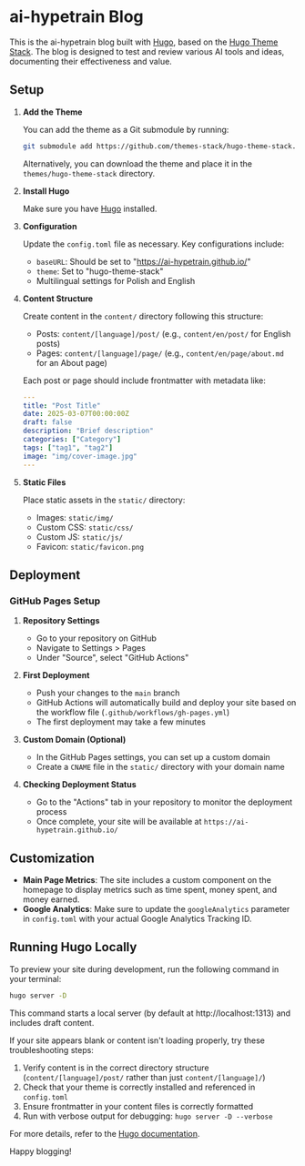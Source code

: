 # ai-hypetrain Blog

This is the ai-hypetrain blog built with [Hugo](https://gohugo.io/), based on the [Hugo Theme Stack](https://themes.gohugo.io/themes/hugo-theme-stack/). The blog is designed to test and review various AI tools and ideas, documenting their effectiveness and value.

## Setup

1. **Add the Theme**
   
   You can add the theme as a Git submodule by running:
   
   ```bash
   git submodule add https://github.com/themes-stack/hugo-theme-stack.git themes/hugo-theme-stack
   ```
   
   Alternatively, you can download the theme and place it in the `themes/hugo-theme-stack` directory.

2. **Install Hugo**

   Make sure you have [Hugo](https://gohugo.io/getting-started/installing/) installed.

3. **Configuration**

   Update the `config.toml` file as necessary. Key configurations include:
   - `baseURL`: Should be set to "https://ai-hypetrain.github.io/"
   - `theme`: Set to "hugo-theme-stack"
   - Multilingual settings for Polish and English

4. **Content Structure**

   Create content in the `content/` directory following this structure:
   - Posts: `content/[language]/post/` (e.g., `content/en/post/` for English posts)
   - Pages: `content/[language]/page/` (e.g., `content/en/page/about.md` for an About page)
   
   Each post or page should include frontmatter with metadata like:
   ```yaml
   ---
   title: "Post Title"
   date: 2025-03-07T00:00:00Z
   draft: false
   description: "Brief description"
   categories: ["Category"]
   tags: ["tag1", "tag2"]
   image: "img/cover-image.jpg"
   ---
   ```

5. **Static Files**

   Place static assets in the `static/` directory:
   - Images: `static/img/`
   - Custom CSS: `static/css/`
   - Custom JS: `static/js/`
   - Favicon: `static/favicon.png`

## Deployment

### GitHub Pages Setup

1. **Repository Settings**
   - Go to your repository on GitHub
   - Navigate to Settings > Pages
   - Under "Source", select "GitHub Actions"

2. **First Deployment**
   - Push your changes to the `main` branch
   - GitHub Actions will automatically build and deploy your site based on the workflow file (`.github/workflows/gh-pages.yml`)
   - The first deployment may take a few minutes

3. **Custom Domain (Optional)**
   - In the GitHub Pages settings, you can set up a custom domain
   - Create a `CNAME` file in the `static/` directory with your domain name

4. **Checking Deployment Status**
   - Go to the "Actions" tab in your repository to monitor the deployment process
   - Once complete, your site will be available at `https://ai-hypetrain.github.io/`

## Customization

- **Main Page Metrics**: The site includes a custom component on the homepage to display metrics such as time spent, money spent, and money earned.
- **Google Analytics**: Make sure to update the `googleAnalytics` parameter in `config.toml` with your actual Google Analytics Tracking ID.

## Running Hugo Locally

To preview your site during development, run the following command in your terminal:

```bash
hugo server -D
```

This command starts a local server (by default at http://localhost:1313) and includes draft content.

If your site appears blank or content isn't loading properly, try these troubleshooting steps:

1. Verify content is in the correct directory structure (`content/[language]/post/` rather than just `content/[language]/`)
2. Check that your theme is correctly installed and referenced in `config.toml`
3. Ensure frontmatter in your content files is correctly formatted
4. Run with verbose output for debugging: `hugo server -D --verbose`

For more details, refer to the [Hugo documentation](https://gohugo.io/getting-started/quick-start/).

Happy blogging!
